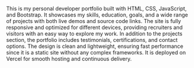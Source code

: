 This is my personal developer portfolio built with HTML, CSS, JavaScript, and Bootstrap. It showcases my skills, education, goals, and a wide range of projects with both live demos and source code links. The site is fully responsive and optimized for different devices, providing recruiters and visitors with an easy way to explore my work. In addition to the projects section, the portfolio includes testimonials, certifications, and contact options. The design is clean and lightweight, ensuring fast performance since it is a static site without any complex frameworks. It is deployed on Vercel for smooth hosting and continuous delivery.
